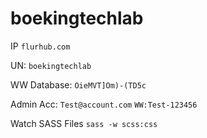 # boekingtechlab

IP `flurhub.com`

UN: `boekingtechlab`

WW Database: `OieMVT]Om)-(TD5c`

Admin Acc: `Test@account.com` `WW:Test-123456`

Watch SASS Files `sass -w scss:css`